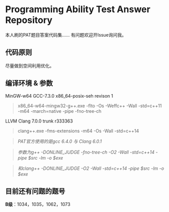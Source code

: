 # Programming Ability Test Answer Repository

本人刷的PAT题目答案代码集......
有问题欢迎开Issue询问我。

## 代码原则

尽量做到空间利用优化。

## 编译环境 & 参数

MinGW-w64 GCC-7.3.0 x86_64-posix-seh revison 1
> x86_64-w64-mingw32-g++.exe -flto -Os -Weffc++ -Wall -std=c++11 -m64 -march=native -pipe -fno-tree-ch

LLVM Clang 7.0.0 trunk r333363
> clang++.exe -fms-extensions -m64 -Os -Wall -std=c++14

> *PAT官方使用的是gcc 6.4.0 与 Clang 6.0.1*

> *参数为g++ -DONLINE_JUDGE -fno-tree-ch -O2 -Wall -std=c++14 -pipe $src -lm -o $exe*

> *和clang++ -DONLINE_JUDGE -O2 -Wall -std=c++14 -pipe $src -lm -o $exe*

## 目前还有问题的题号

**B级**：1034，1035，1062，1073
